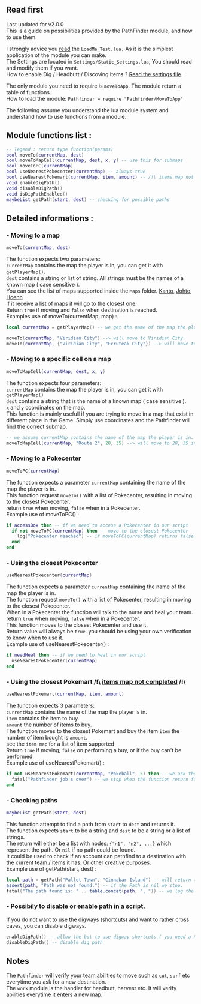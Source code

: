 ## Read first
Last updated for v2.0.0  
This is a guide on possibilities provided by the PathFinder module, and how to use them.

I strongly advice you [read](https://github.com/MeltWS/ProShinePathfinder/blob/master/LoadMe_Test.lua) the `LoadMe_Test.lua.` As it is the simplest application of the module you can make.  
The Settings are located in `Settings/Static_Settings.lua`, You should read and modify them if you want.  
How to enable Dig / Headbutt / Discoving Items ? [Read the settings file](https://github.com/MeltWS/ProShinePathfinder/blob/master/Settings/Static_Settings.lua).

The only module you need to require is `moveToApp`. The module return a table of functions.  
How to load the module: `Pathfinder = require "Pathfinder/MoveToApp"`

The following assume you understand the lua module system and understand how to use functions from a module.

## Module functions list :
```lua
-- legend : return type function(params)
bool moveTo(currentMap, dest)
bool moveToMapCell(currentMap, dest, x, y) -- use this for submaps
bool moveToPC(currentMap)
bool useNearestPokecenter(currentMap) -- always true
bool useNearestPokemart(currentMap, item, amount) -- /!\ items map not fully completed /!\
void enableDigPath()
void disableDigPath()
void isDigPathEnabled()
maybeList getPath(start, dest) -- checking for possible paths
```

## Detailed informations :
### - Moving to a map
```lua
moveTo(currentMap, dest)
```
The function expects two parameters:  
`currentMap` contains the map the player is in, you can get it with `getPlayerMap()`.  
`dest` contains a string or list of string. All strings must be the names of a known map ( case sensitive ).  
You can see the list of maps supported inside the `Maps` folder. [Kanto](https://github.com/MeltWS/ProShinePathfinder/blob/master/Pathfinder/Maps/Kanto/KantoMap.lua), [Johto](https://github.com/MeltWS/ProShinePathfinder/blob/master/Pathfinder/Maps/Johto/JohtoMap.lua), [Hoenn](https://github.com/MeltWS/ProShinePathfinder/blob/master/Pathfinder/Maps/Hoenn/HoennMap.lua)  
if it receive a list of maps it will go to the closest one.  
Return `true` if moving and `false` when destination is reached.  
Examples use of moveTo(currentMap, map) :
```lua
local currentMap = getPlayerMap() -- we get the name of the map the player is in.

moveTo(currentMap, "Viridian City") --> will move to Viridian City.
moveTo(currentMap, {"Viridian City", "Ecruteak City"}) --> will move to the closest map found.
```  
### - Moving to a specific cell on a map
```lua
moveToMapCell(currentMap, dest, x, y)
```
The function expects four parameters:  
`currentMap` contains the map the player is in, you can get it with `getPlayerMap()`  
`dest` contains a string that is the name of a known map ( case sensitive ).  
`x` and `y` coordinates on the map.  
This function is mainly usefull if you are trying to move in a map that exist in different place in the Game. Simply use coordinates and the Pathfinder will find the correct submap.  
```lua
-- we assume currentMap contains the name of the map the player is in.
moveToMapCell(currentMap, "Route 2", 28, 35) --> will move to 28, 35 in Route 2.
```  
### - Moving to a Pokecenter
```lua
moveToPC(currentMap)
```
The function expects a parameter `currentMap` containing the name of the map the player is in.  
This function request `moveTo()` with a list of Pokecenter, resulting in moving to the closest Pokecenter.  
return `true` when moving, `false` when in a Pokecenter.  
Example use of moveToPC() :
```lua
if accessBox then -- if we need to access a Pokecenter in our script
  if not moveToPC(currentMap) then -- move to the closest Pokecenter
    log("Pokecenter reached") -- if moveToPC(currentMap) returns false we're in a Pokecenter
  end
end
```
### - Using the closest Pokecenter
```lua
useNearestPokecenter(currentMap)
```
The function expects a parameter `currentMap` containing the name of the map the player is in.  
The function request `moveTo()` with a list of Pokecenter, resulting in moving to the closest Pokecenter.  
When in a Pokecenter the function will talk to the nurse and heal your team.  
return `true` when moving, `false` when in a Pokecenter.  
This function moves to the closest Pokecenter and use it.  
Return value will always be `true`. you should be using your own verification to know when to use it.  
Example use of useNearestPokecenter() :
```lua
if needHeal then -- if we need to heal in our script
  useNearestPokecenter(currentMap)
end
```
### - Using the closest Pokemart /!\ [items map not completed](https://github.com/MeltWS/ProShinePathfinder/blob/master/Pathfinder/Maps/Items/Items.lua) /!\
```lua
useNearestPokemart(currentMap, item, amount)
```
The function expects 3 parameters:  
`currentMap` contains the name of the map the player is in.  
`item` contains the item to buy.  
`amount` the number of items to buy.  
The function moves to the closest Pokemart and buy the item `item` the number of item bought is `amount`.  
see the `item map` for a list of item supported  
Return `true` if moving, `false` on performing a buy, or if the buy can't be performed.  
Example use of useNearestPokemart() :
```lua
if not useNearestPokemart(currentMap, "Pokeball", 5) then -- we ask the pathfinder to go buy 5 pokeballs.
  fatal("Pathfinder job's over") -- we stop when the function return false.
end
```
### - Checking paths
```lua
maybeList getPath(start, dest)
```
This function attempt to find a path from `start` to `dest` and returns it.  
The function expects `start` to be a string and `dest` to be a string or a list of strings.  
The return will either be a list with nodes: `{"n1", "n2", ...}` which represent the path. Or `nil` if no path could be found.  
It could be used to check if an account can pathfind to a destination with the current team / items it has. Or other creative purposes.  
Example use of getPath(start, dest) :
```lua
local path = getPath("Pallet Town", "Cinnabar Island") -- will return true if we can move from Pallet Town to Cinnabar Island
assert(path, "Path was not found.") -- if the Path is nil we stop.
fatal("The path found is: " .. table.concat(path, ", ")) -- we log the path found and terminate.
```
### - Possibily to disable or enable path in a script.
If you do not want to use the digways (shortcuts) and want to rather cross caves, you can disable digways.
```lua
enableDigPath() -- allow the bot to use digway shortcuts ( you need a Pokemon with dig and 155 happiness )
disableDigPath() -- disable dig path
```
## Notes
The `Pathfinder` will verify your team abilities to move such as `cut`, `surf` etc everytime you ask for a new destination.  
The `work` module is the handler for headbutt, harvest etc. It will verify abilities everytime it enters a new map.  
